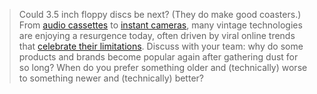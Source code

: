 > Could 3.5 inch floppy discs be next? (They do make good coasters.) From [audio cassettes](https://www.theguardian.com/music/2023/apr/20/fun-way-consume-music-why-sales-of-cassette-tapes-soaring) to [instant cameras](https://web.archive.org/web/20250117102550/https://studybreaks.com/thoughts/polaroid-instant-film/), many vintage technologies are enjoying a resurgence today, often driven by viral online trends that [celebrate their limitations](https://www.bbc.com/news/technology-64512059). Discuss with your team: why do some products and brands become popular again after gathering dust for so long? When do you prefer something older and (technically) worse to something newer and (technically) better?

